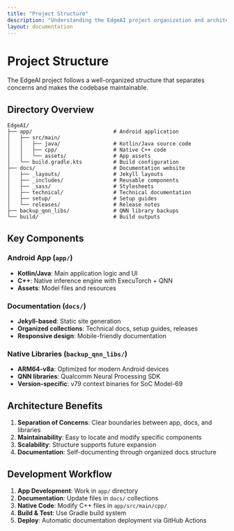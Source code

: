 ```yaml
---
title: "Project Structure"
description: "Understanding the EdgeAI project organization and architecture"
layout: documentation
---
```


# Project Structure

The EdgeAI project follows a well-organized structure that separates concerns and makes the codebase maintainable.

## Directory Overview

```
EdgeAI/
├── app/                          # Android application
│   ├── src/main/
│   │   ├── java/                 # Kotlin/Java source code
│   │   ├── cpp/                  # Native C++ code
│   │   └── assets/               # App assets
│   └── build.gradle.kts          # Build configuration
├── docs/                         # Documentation website
│   ├── _layouts/                 # Jekyll layouts
│   ├── _includes/                # Reusable components
│   ├── _sass/                    # Stylesheets
│   ├── technical/                # Technical documentation
│   ├── setup/                    # Setup guides
│   └── releases/                 # Release notes
├── backup_qnn_libs/              # QNN library backups
└── build/                        # Build outputs
```

## Key Components

### Android App (`app/`)
- **Kotlin/Java**: Main application logic and UI
- **C++**: Native inference engine with ExecuTorch + QNN
- **Assets**: Model files and resources

### Documentation (`docs/`)
- **Jekyll-based**: Static site generation
- **Organized collections**: Technical docs, setup guides, releases
- **Responsive design**: Mobile-friendly documentation

### Native Libraries (`backup_qnn_libs/`)
- **ARM64-v8a**: Optimized for modern Android devices
- **QNN libraries**: Qualcomm Neural Processing SDK
- **Version-specific**: v79 context binaries for SoC Model-69

## Architecture Benefits

1. **Separation of Concerns**: Clear boundaries between app, docs, and libraries
2. **Maintainability**: Easy to locate and modify specific components
3. **Scalability**: Structure supports future expansion
4. **Documentation**: Self-documenting through organized docs structure

## Development Workflow

1. **App Development**: Work in `app/` directory
2. **Documentation**: Update files in `docs/` collections
3. **Native Code**: Modify C++ files in `app/src/main/cpp/`
4. **Build & Test**: Use Gradle build system
5. **Deploy**: Automatic documentation deployment via GitHub Actions
